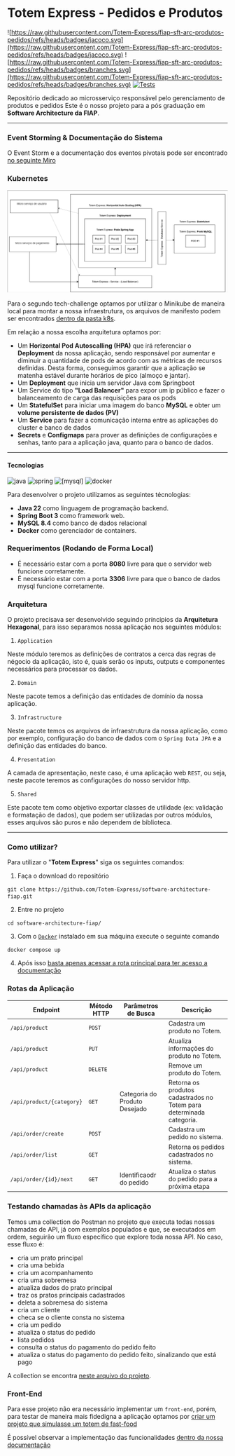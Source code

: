 # Totem Express - Pedidos e Produtos
![https://raw.githubusercontent.com/Totem-Express/fiap-sft-arc-produtos-pedidos/refs/heads/badges/jacoco.svg](https://raw.githubusercontent.com/Totem-Express/fiap-sft-arc-produtos-pedidos/refs/heads/badges/jacoco.svg)
![https://raw.githubusercontent.com/Totem-Express/fiap-sft-arc-produtos-pedidos/refs/heads/badges/branches.svg](https://raw.githubusercontent.com/Totem-Express/fiap-sft-arc-produtos-pedidos/refs/heads/badges/branches.svg)
[![Tests](https://github.com/Totem-Express/fiap-sft-arc-produtos-pedidos/actions/workflows/tests.yaml/badge.svg)](https://github.com/Totem-Express/fiap-sft-arc-produtos-pedidos/actions/workflows/tests.yaml)

Repositório dedicado ao microsserviço responsável pelo gerenciamento de produtos e pedidos
Este é o nosso projeto para a pós graduação em **Software Architecture da FIAP**.

---

### Event Storming & Documentação do Sistema

O Event Storm e a documentação dos eventos pivotais pode ser encontrado [no seguinte Miro](https://miro.com/app/board/uXjVK3rqGz4=/?share_link_id=859281805316)

### Kubernetes

![img.png](docs/screenshots/arquitetura-minikube.png)

Para o segundo tech-challenge optamos por utilizar o Minikube de maneira local para montar a nossa infraestrutura, os arquivos de manifesto podem ser encontrados [dentro da pasta k8s](./k8s).

Em relação a nossa escolha arquitetura optamos por:

- Um **Horizontal Pod Autoscalling (HPA)** que irá referenciar o **Deployment** da nossa aplicação, sendo responsável por aumentar e diminuir a quantidade de pods de acordo com as métricas de recursos definidas.
  Desta forma, conseguimos garantir que a aplicação se matenha estável durante horários de pico (almoço e jantar).
- Um **Deployment** que inicia um servidor Java com Springboot
- Um Service do tipo **"Load Balancer"** para expor um ip público e fazer o balanceamento de carga das requisições para os pods
- Um **StatefulSet**  para iniciar uma imagem do banco **MySQL** e obter um **volume persistente de dados (PV)**
- Um **Service** para fazer a comunicação interna entre as aplicações do cluster e banco de dados
- **Secrets** e **Configmaps** para prover as definições de configurações e senhas, tanto para a aplicação java, quanto para o banco de dados.
---

#### Tecnologias

![java](https://img.shields.io/badge/Java_22-000?style=for-the-badge&logo=oracle&logoColor=white)
![spring](https://img.shields.io/badge/Spring_3-6DB33F?style=for-the-badge&logo=spring&logoColor=white)
![[mysql]](https://img.shields.io/badge/Mysql_8.4-316192?style=for-the-badge&logo=mysql&logoColor=white)
![docker](https://img.shields.io/badge/Docker-2496ED?style=for-the-badge&logo=docker&logoColor=white)

Para desenvolver o projeto utilizamos as seguintes técnologias:

- **Java 22** como linguagem de programação backend.
- **Spring Boot 3** como framework web.
- **MySQL 8.4** como banco de dados relacional
- **Docker** como gerenciador de containers.

### Requerimentos (Rodando de Forma Local)

- É necessário estar com a porta **8080** livre para que o servidor web funcione corretamente.
- É necessário estar com a porta **3306** livre para que o banco de dados mysql funcione corretamente.

### Arquitetura

O projeto precisava ser desenvolvido seguindo príncipios da **Arquitetura Hexagonal**, para isso separamos nossa aplicação nos seguintes módulos:

1) `Application`

Neste módulo teremos as definições de contratos a cerca das regras de négocio da aplicação, isto é, quais serão os inputs, outputs e componentes necessários para processar os dados.

2) `Domain`

Neste pacote temos a definição das entidades de domínio da nossa aplicação.

3) `Infrastructure`

Neste pacote temos os arquivos de infraestrutura da nossa aplicação, como por exemplo, configuração do banco de dados com o `Spring Data JPA` e a definição das entidades do banco.

4) `Presentation`

A camada de apresentação, neste caso, é uma aplicação web `REST`, ou seja, neste pacote teremos as configurações do nosso servidor http.


5) `Shared`

Este pacote tem como objetivo exportar classes de utilidade (ex: validação e formatação de dados), que podem ser utilizadas por outros módulos, esses arquivos são puros e não dependem de biblioteca.

---

### Como utilizar?

Para utilizar o "**Totem Express**" siga os seguintes comandos:

1) Faça o download do repositório

```shell
git clone https://github.com/Totem-Express/software-architecture-fiap.git
```

2) Entre no projeto

```shell
cd software-architecture-fiap/
```

3) Com o [`Docker`](https://docs.docker.com/desktop/) instalado em sua máquina execute o seguinte comando

```shell
docker compose up
```

4) Após isso [basta apenas acessar a rota principal para ter acesso a documentação](http://localhost:8080)

### Rotas da Aplicação

| Endpoint                    | Método HTTP | Parâmetros  de Busca          | Descrição                     |
|-----------------------------|-------------|-------------------------------|-------------------------------| 
| `/api/product`              | `POST`      |                               | Cadastra um produto no Totem.
| `/api/product`              | `PUT`       |                               | Atualiza informações do produto no Totem.
| `/api/product`              | `DELETE`    |                               | Remove um produto do Totem.            
| `/api/product/{category}`   | `GET`       | Categoria do Produto Desejado | Retorna os produtos cadastrados no Totem para determinada categoria.
| `/api/order/create`         | `POST`      |                               | Cadastra um pedido no sistema.
| `/api/order/list`           | `GET`       |                               | Retorna os pedidos cadastrados no sistema.
| `/api/order/{id}/next`      | `GET`       | Identificaodr do pedido       | Atualiza o status do pedido para a próxima etapa

### Testando chamadas às APIs da aplicação

Temos uma collection do Postman no projeto que executa todas nossas chamadas de API, já com exemplos populados e que, se executados em ordem, seguirão um fluxo específico que explore toda nossa API. No caso, esse fluxo é:

- cria um prato principal
- cria uma bebida
- cria um acompanhamento
- cria uma sobremesa
- atualiza dados do prato principal
- traz os pratos principais cadastrados
- deleta a sobremesa do sistema
- cria um cliente
- checa se o cliente consta no sistema
- cria um pedido
- atualiza o status do pedido
- lista pedidos
- consulta o status do pagamento do pedido feito
- atualiza o status do pagamento do pedido feito, sinalizando que está pago

A collection se encontra [neste arquivo do projeto](docs/postman/Totem%20Express.postman_collection.json).

### Front-End

Para esse projeto não era necessário implementar um `front-end`, porém, para testar de maneira mais fidedigna
a aplicação optamos por [criar um projeto que simulasse um totem de fast-food](https://github.com/geggr/totem-express-ui/)

É possível observar a implementação das funcionalidades [dentro da nossa documentação](docs/totem-express-ui.md)


